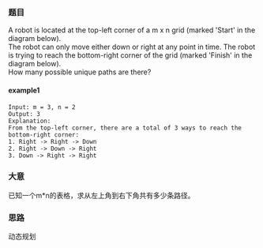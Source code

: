 ### 题目
A robot is located at the top-left corner of a m x n grid (marked 'Start' in the diagram below).<br>
The robot can only move either down or right at any point in time. The robot is trying to reach the bottom-right corner of the grid (marked 'Finish' in the diagram below).<br>
How many possible unique paths are there?

#### example1
```
Input: m = 3, n = 2
Output: 3
Explanation:
From the top-left corner, there are a total of 3 ways to reach the bottom-right corner:
1. Right -> Right -> Down
2. Right -> Down -> Right
3. Down -> Right -> Right
```

### 大意
已知一个m*n的表格，求从左上角到右下角共有多少条路径。

### 思路
动态规划


